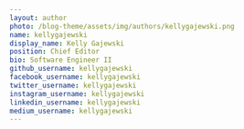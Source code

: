 ```yaml
---
layout: author
photo: /blog-theme/assets/img/authors/kellygajewski.png
name: kellygajewski
display_name: Kelly Gajewski
position: Chief Editor
bio: Software Engineer II
github_username: kellygajewski
facebook_username: kellygajewski
twitter_username: kellygajewski
instagram_username: kellygajewski
linkedin_username: kellygajewski
medium_username: kellygajewski
---
```

